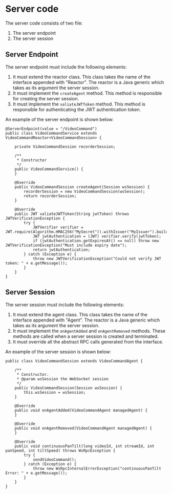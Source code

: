 # Server code
The server code consists of two file:

1. The server endpoint
2. The server session

## Server Endpoint
The server endpoint must include the following elements:

1. It must extend the reactor class. 
This class takes the name of the interface appended with "Reactor".
The reactor is a Java generic which takes as its argument the server session.
2. It must implement the `createAgent` method. 
This method is responsible for creating the server session.
3. It must implement the `valiateJWTToken` method.
This method is responsible for authenticating the JWT authentication token.

An example of the server endpoint is shown below:

```
@ServerEndpoint(value = "/VideoCommand")
public class VideoCommandService extends VideoCommandReactor<VideoCommandSession> {

	private VideoCommandSession recorderSession;

	/**
	 * Constructor
	 */
	public VideoCommandService() {
	}

	@Override
	public VideoCommandSession createAgent(Session wsSession) {
		recorderSession = new VideoCommandSession(wsSession);
		return recorderSession;
	}

	@Override
	public JWT valiateJWTToken(String jwtToken) throws JWTVerificationException {
		try {
			JWTVerifier verifier = JWT.require(Algorithm.HMAC256("MySecret")).withIssuer("MyIssuer").build();
			JWT jwtAuthentication = (JWT) verifier.verify(jwtToken);
			if (jwtAuthentication.getExpiresAt() == null) throw new JWTVerificationException("Must include expiry date");
			return jwtAuthentication;
		} catch (Exception e) {
			throw new JWTVerificationException("Could not verify JWT token: " + e.getMessage());
		}
	}
}
```

## Server Session
The server session must include the following elements:

1. It must extend the agent class. 
This class takes the name of the interface appended with "Agent".
The reactor is a Java generic which takes as its argument the server session.
2. It must implement the `onAgentAdded` and `onAgentRemoved` methods. 
These methods are called when a server session is created and terminated.
3. It must override all the abstract RPC calls generated from the interface.

An example of the server session is shown below:

```
public class VideoCommandSession extends VideoCommandAgent {

	/**
	 * Constructor.
	 * @param wsSession the WebSocket session
	 */
	public VideoCommandSession(Session wsSession) {
		this.wsSession = wsSession;
	}

	@Override
	public void onAgentAdded(VideoCommandAgent managedAgent) {
	}

	@Override
	public void onAgentRemoved(VideoCommandAgent managedAgent) {
	}

	@Override
	public void continuousPanTilt(long videoId, int streamId, int panSpeed, int tiltSpeed) throws WsRpcException {
		try {
			sendVideoCommand();
		} catch (Exception e) {
			throw new WsRpcInternalErrorException("continuousPanTilt Error: " + e.getMessage());
		}
	}
}
```

